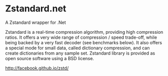 # Zstandard.net

A Zstandard wrapper for .Net

Zstandard is a real-time compression algorithm, providing high compression ratios. It offers a very wide range of compression / speed trade-off, while being backed by a very fast decoder (see benchmarks below). It also offers a special mode for small data, called dictionary compression, and can create dictionaries from any sample set. Zstandard library is provided as open source software using a BSD license.

http://facebook.github.io/zstd/

